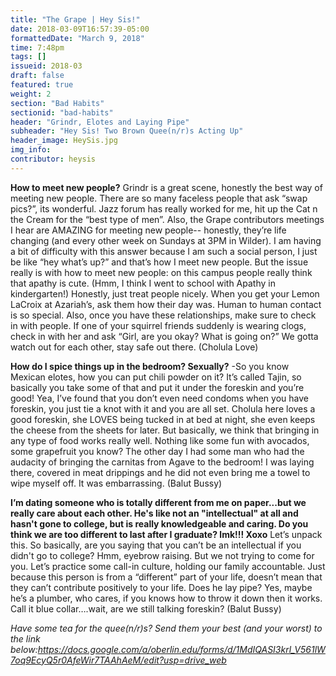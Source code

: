 ```yaml
---
title: "The Grape | Hey Sis!"
date: 2018-03-09T16:57:39-05:00
formattedDate: "March 9, 2018"
time: 7:48pm
tags: []
issueid: 2018-03
draft: false
featured: true
weight: 2
section: "Bad Habits"
sectionid: "bad-habits"
header: "Grindr, Elotes and Laying Pipe"
subheader: "Hey Sis! Two Brown Quee(n/r)s Acting Up"
header_image: HeySis.jpg
img_info:
contributor: heysis
---
```


**How to meet new people?**
Grindr is a great scene, honestly the best way of meeting new people. There are so many faceless people that ask “swap pics?”, its wonderful. Jazz forum has really worked for me, hit up the Cat n the Cream for the “best type of men”. Also, the Grape contributors meetings I hear are AMAZING for meeting new people-- honestly, they’re life changing (and every other week on Sundays at 3PM in Wilder). I am having a bit of difficulty with this answer because I am such a social person, I just be like “hey what’s up?” and that’s how I meet new people. But the issue really is with how to meet new people: on this campus people really think that apathy is cute. (Hmm, I think I went to school with Apathy in kindergarten!) Honestly, just treat people nicely. When you get your Lemon LaCroix at Azariah’s, ask them how their day was. Human to human contact is so special. Also, once you have these relationships, make sure to check in with people. If one of your squirrel friends suddenly is wearing clogs, check in with her and ask “Girl, are you okay? What is going on?” We gotta watch out for each other, stay safe out there. (Cholula Love)


**How do I spice things up in the bedroom? Sexually?**
-So you know Mexican elotes, how you can put chili powder on it? It’s called Tajin, so basically you take some of that and put it under the foreskin and you’re good! Yea, I’ve found that you don’t even need condoms when you have foreskin, you just tie a knot with it and you are all set. Cholula here loves a good foreskin, she LOVES being tucked in at bed at night, she even keeps the cheese from the sheets for later. But basically, we think that bringing in any type of food works really well. Nothing like some fun with avocados, some grapefruit you know? The other day I had some man who had the audacity of bringing the carnitas from Agave to the bedroom! I was laying there, covered in meat drippings and he did not even bring me a towel to wipe myself off. It was embarrassing.  (Balut Bussy)

**I’m dating someone who is totally different from me on paper...but we really care about each other. He's like not an "intellectual" at all and hasn't gone to college, but is really knowledgeable and caring. Do you think we are too different to last after I graduate? lmk!!! Xoxo**
Let’s unpack this. So basically, are you saying that you can’t be an intellectual if you didn't go to college? Hmm, eyebrow raising. But we not trying to come for you. Let’s practice some call-in culture, holding our family accountable. Just because this person is from a “different” part of your life, doesn’t mean that they can’t contribute positively to your life. Does he lay pipe? Yes, maybe he’s a plumber, who cares, if you knows how to throw it down then it works. Call it blue collar….wait, are we still talking foreskin? (Balut Bussy)

*Have some tea for the quee(n/r)s? Send them your best (and your worst) to the link below:https://docs.google.com/a/oberlin.edu/forms/d/1MdIQASI3krl_V561lW7oq9EcyQ5r0AfeWir7TAAhAeM/edit?usp=drive_web*
